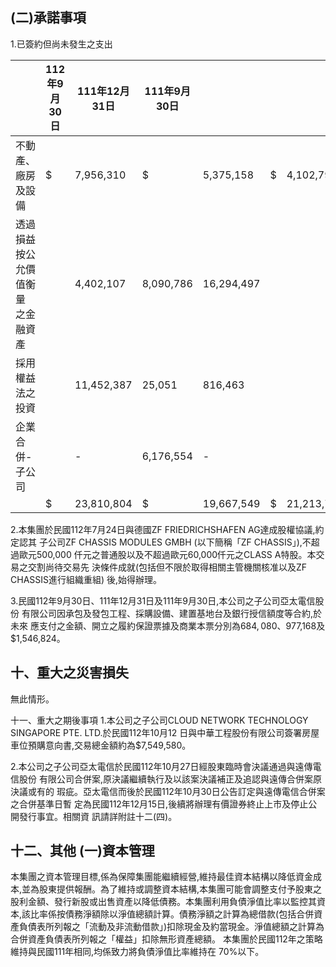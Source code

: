 
## (二)承諾事項

1.已簽約但尚未發生之支出

|                                   | 112年9月30日   | 111年12月31日   | 111年9月30日   |            |    |            |
|-----------------------------------|----------------|-----------------|----------------|------------|----|------------|
| 不動產、廠房及設備                | $              | 7,956,310       | $              | 5,375,158  | $  | 4,102,792  |
| 透過損益按公允價值衡量 之金融資產 |                | 4,402,107       | 8,090,786      | 16,294,497 |    |            |
| 採用權益法之投資                  |                | 11,452,387      | 25,051         | 816,463    |    |            |
| 企業合併-子公司                   |                | -               | 6,176,554      | -          |    |            |
|                                   | $              | 23,810,804      | $              | 19,667,549 | $  | 21,213,752 |

2.本集團於民國112年7月24日與德國ZF FRIEDRICHSHAFEN AG達成股權協議,約定認其 子公司ZF CHASSIS MODULES GMBH (以下簡稱「ZF CHASSIS」),不超過歐元500,000 仟元之普通股以及不超過歐元60,000仟元之CLASS A特股。本交易之交割尚待交易先 決條件成就(包括但不限於取得相關主管機關核准以及ZF CHASSIS進行組織重組) 後,始得辦理。

3.民國112年9月30日、111年12月31日及111年9月30日,本公司之子公司亞太電信股份 有限公司因承包及發包工程、採購設備、建置基地台及銀行授信額度等合約,於未來 應支付之金額、開立之履約保證票據及商業本票分別為$684,080、$977,168及 $1,546,824。

## 十、重大之災害損失

無此情形。

十一、重大之期後事項 1.本公司之子公司CLOUD NETWORK TECHNOLOGY SINGAPORE PTE. LTD.於民國112年10月12 日與中華工程股份有限公司簽署房屋車位預購意向書,交易總金額約為$7,549,580。

2.本公司之子公司亞太電信於民國112年10月27日經股東臨時會決議通過與遠傳電信股份 有限公司合併案,原決議繼續執行及以該案決議補正及追認與遠傳合併案原決議或有的 瑕疵。亞太電信而後於民國112年10月30日公告訂定與遠傳電信合併案之合併基準日暫 定為民國112年12月15日,後續將辦理有價證券終止上市及停止公開發行事宜。相關資 訊請詳附註十二(四)。

## 十二、其他 (一)資本管理

本集團之資本管理目標,係為保障集團能繼續經營,維持最佳資本結構以降低資金成 本,並為股東提供報酬。為了維持或調整資本結構,本集團可能會調整支付予股東之 股利金額、發行新股或出售資產以降低債務。本集團利用負債淨值比率以監控其資 本,該比率係按債務淨額除以淨值總額計算。債務淨額之計算為總借款(包括合併資 產負債表所列報之「流動及非流動借款」)扣除現金及約當現金。淨值總額之計算為 合併資產負債表所列報之「權益」扣除無形資產總額。 本集團於民國112年之策略維持與民國111年相同,均係致力將負債淨值比率維持在 70%以下。